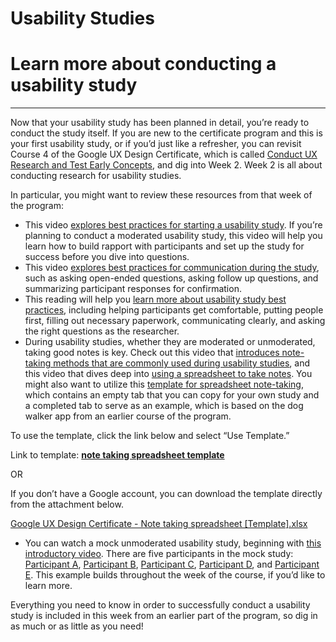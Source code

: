 # Usability Studies

# Learn more about conducting a usability study

---

Now that your usability study has been planned in detail, you’re ready to conduct the study itself. If you are new to the certificate program and this is your first usability study, or if you’d just like a refresher, you can revisit Course 4 of the Google UX Design Certificate, which is called [Conduct UX Research and Test Early Concepts](https://www.coursera.org/learn/conduct-ux-research/home/week/2), and dig into Week 2. Week 2 is all about conducting research for usability studies.

In particular, you might want to review these resources from that week of the program:

- This video [explores best practices for starting a usability study](https://www.coursera.org/learn/conduct-ux-research/lecture/EJHzj/explore-usability-study-best-practices-before-the-study-begins). If you’re planning to conduct a moderated usability study, this video will help you learn how to build rapport with participants and set up the study for success before you dive into questions.
- This video [explores best practices for communication during the study](https://www.coursera.org/learn/conduct-ux-research/lecture/GL33T/explore-usability-study-best-practices-during-the-study), such as asking open-ended questions, asking follow up questions, and summarizing participant responses for confirmation.
- This reading will help you [learn more about usability study best practices](https://www.coursera.org/learn/conduct-ux-research/supplement/UHzlH/learn-more-about-usability-study-best-practices), including helping participants get comfortable, putting people first, filling out necessary paperwork, communicating clearly, and asking the right questions as the researcher.
- During usability studies, whether they are moderated or unmoderated, taking good notes is key. Check out this video that [introduces note-taking methods that are commonly used during usability studies](https://www.coursera.org/learn/conduct-ux-research/lecture/Mr6jE/introduction-to-note-taking-methods-during-usability-studies), and this video that dives deep into [using a spreadsheet to take notes](https://www.coursera.org/learn/conduct-ux-research/lecture/EsxPL/use-a-spreadsheet-to-take-notes). You might also want to utilize this [template for spreadsheet note-taking](https://docs.google.com/spreadsheets/d/1vDzhwcDjiefSzWI06TBS3XIl1BWEcvXLl8OY52fkUCA/edit#gid=2059017199), which contains an empty tab that you can copy for your own study and a completed tab to serve as an example, which is based on the dog walker app from an earlier course of the program.

To use the template, click the link below and select “Use Template.”

Link to template: **[note taking spreadsheet template](https://docs.google.com/spreadsheets/u/3/d/1vDzhwcDjiefSzWI06TBS3XIl1BWEcvXLl8OY52fkUCA/template/preview)**

OR

If you don’t have a Google account, you can download the template directly from the attachment below.

[Google UX Design Certificate - Note taking spreadsheet [Template].xlsx](https://d3c33hcgiwev3.cloudfront.net/MD5ZFEGSRR2-WRRBktUdyQ_9e58556eb856469b9576614dccbca32b_Google-UX-Design-Certificate---Note-taking-spreadsheet-Template-.xlsx?Expires=1623801600&Signature=O3gSfSUZEx5bWiP9g3Kte1nxeEdAWUy7HApKq4I26RtYnX~svFtGLea6LQxcL47cGUx4cG~czR-IQd3MoktvWU2E~7LFSqb0Rpv5zsdhHawNLMgqIBdXHAjuVnOZqQrvXovqE9TT~XjooAWPLuUxAMWkgxmeNHtbGRnAXgPGagA_&Key-Pair-Id=APKAJLTNE6QMUY6HBC5A)

- You can watch a mock unmoderated usability study, beginning with [this introductory video](https://www.coursera.org/learn/conduct-ux-research/lecture/G9MD6/introduction-to-a-mock-unmoderated-usability-study). There are five participants in the mock study: [Participant A](https://www.coursera.org/learn/conduct-ux-research/lecture/vCqrV/participant-a-mock-usability-study), [Participant B](https://www.coursera.org/learn/conduct-ux-research/lecture/M3j9l/participant-b-mock-usability-study), [Participant C](https://www.coursera.org/learn/conduct-ux-research/lecture/BNIS5/participant-c-mock-usability-study), [Participant D](https://www.coursera.org/learn/conduct-ux-research/lecture/LHoKS/participant-d-mock-usability-study), and [Participant E](https://www.coursera.org/learn/conduct-ux-research/lecture/R9ey8/participant-e-mock-usability-study). This example builds throughout the week of the course, if you’d like to learn more.

Everything you need to know in order to successfully conduct a usability study is included in this week from an earlier part of the program, so dig in as much or as little as you need!